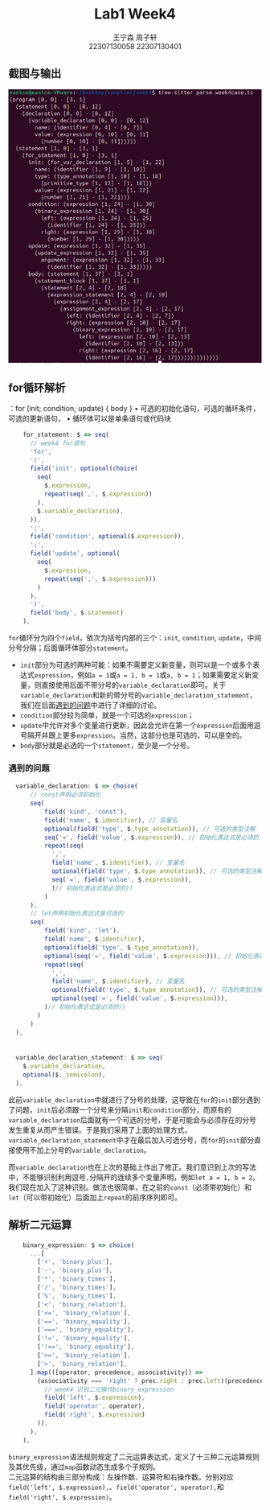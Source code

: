 # <center>Lab1 Week4</center>
<center>王宁森 周子轩</center>
<center>22307130058 22307130401</center>

## 截图与输出
![result_screenshot](./image/week4case.png)

## for循环解析

：for (init; condition; update) { body }
 • 可选的初始化语句，可选的循环条件，可选的更新语句，
• 循环体可以是单条语句或代码块

```javascript
    for_statement: $ => seq(
      // week4 for语句
      'for',
      '(',
      field('init', optional(choice(
        seq(
          $.expression,
          repeat(seq(',', $.expression))
        ),
        $.variable_declaration),
      )),
      ';',
      field('condition', optional($.expression)),
      ';',
      field('update', optional(
        seq(
          $.expression,
          repeat(seq(',', $.expression)))
        )
      ),
      ')',
      field('body', $.statement)
    ),
```
`for`循环分为四个`field`，依次为括号内部的三个：`init`, `condition`, `update`，中间分号分隔；后面循环体部分`statement`。

- `init`部分为可选的两种可能：如果不需要定义新变量，则可以是一个或多个表达式`expression`，例如`a = 1`或`a = 1, b = 1`或`a, b = 1`；如果需要定义新变量，则直接使用后面不带分号的`variable_declaration`即可。关于`variable_declaration`和新的带分号的`variable_declaration_statement`，我们在后面[遇到的问题](###遇到的问题)中进行了详细的讨论。
- `condition`部分较为简单，就是一个可选的`expression`；
- `update`中允许对多个变量进行更新，因此会允许在第一个`expression`后面用逗号隔开并跟上更多`expression`。当然，这部分也是可选的，可以是空的。
- `body`部分就是必选的一个`statement`，至少是一个分号。


### 遇到的问题

```javascript
  variable_declaration: $ => choice(
      // const声明必须初始化
      seq(
          field('kind', 'const'),
          field('name', $.identifier), // 变量名
          optional(field('type', $.type_annotation)), // 可选的类型注解
          seq('=', field('value', $.expression)), // 初始化表达式是必须的
          repeat(seq(
            ',', 
            field('name', $.identifier), // 变量名
            optional(field('type', $.type_annotation)), // 可选的类型注解
            seq('=', field('value', $.expression)),
            )// 初始化表达式是必须的))
          )
      ),
      // let声明初始化表达式是可选的
      seq(
          field('kind', 'let'),
          field('name', $.identifier),
          optional(field('type', $.type_annotation)),
          optional(seq('=', field('value', $.expression))), // 初始化表达式是可选的
          repeat(seq(
            ',', 
            field('name', $.identifier), // 变量名
            optional(field('type', $.type_annotation)), // 可选的类型注解
            optional(seq('=', field('value', $.expression))),
          )// 初始化表达式是必须的))
        )
      )
  ),


  variable_declaration_statement: $ => seq(
    $.variable_declaration,
    optional($._semicolon),
  ),
```
此前`variable_declaration`中就进行了分号的处理，这导致在`for`的`init`部分遇到了问题，`init`后必须跟一个分号来分隔`init`和`condition`部分，而原有的`variable_declaration`后面就有一个可选的分号，于是可能会与必须存在的分号发生重复从而产生错误。于是我们采用了上面的处理方式，`variable_declaration_statement`中才在最后加入可选分号，而`for`的`init`部分直接使用不加上分号的`variable_declaration`。

而`variable_declaration`也在上次的基础上作出了修正。我们意识到上次的写法中，不能够识别利用逗号`,`分隔开的连续多个变量声明，例如`let a = 1, b = 2`。我们现在加入了这种识别。做法也很简单，在之前的`const`（必须带初始化）和`let`（可以带初始化）后面加上`repeat`的前序序列即可。

## 解析二元运算  

```javascript
    binary_expression: $ => choice(
      ...[
        ['+', 'binary_plus'],
        ['-', 'binary_plus'],
        ['*', 'binary_times'],
        ['/', 'binary_times'],
        ['%', 'binary_times'],
        ['<', 'binary_relation'],
        ['<=', 'binary_relation'],
        ['==', 'binary_equality'],
        ['===', 'binary_equality'],
        ['!=', 'binary_equality'],
        ['!==', 'binary_equality'],
        ['>=', 'binary_relation'],
        ['>', 'binary_relation'],
      ].map(([operator, precedence, associativity]) =>
        (associativity === 'right' ? prec.right : prec.left)(precedence, seq(
          // week4 识别二元操作binary_expression
          field('left', $.expression),
          field('operator', operator),
          field('right', $.expression)
        )),
      ),
    ),
```  

`binary_expression`语法规则规定了二元运算表达式，定义了十三种二元运算规则及其优先级，通过`map`函数动态生成多个子规则。  
二元运算的结构由三部分构成：左操作数、运算符和右操作数。分别对应`field('left', $.expression),`、`field('operator', operator),`和`field('right', $.expression)`。